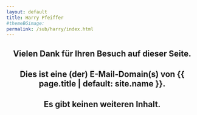 ```yaml
---
layout: default
title: Harry Pfeiffer
#themeBGimage: 
permalink: /sub/harry/index.html
---
```


<h2 style="text-align: center;"><strong>Vielen Dank für Ihren Besuch auf dieser Seite.</strong></h2>
<h2 style="text-align: center;"><strong>Dies ist eine (der) E-Mail-Domain(s) von {{ page.title | default: site.name }}.</strong></h2>
<h2 style="text-align: center;"><strong>Es gibt keinen weiteren Inhalt.</strong></h2>
